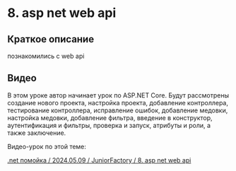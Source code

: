 ﻿# 8. asp net web api

## Краткое описание

познакомились с web api

## Видео

В этом уроке автор начинает урок по ASP.NET Core. 
Будут рассмотрены создание нового проекта, настройка проекта, добавление контроллера, тестирование контроллера, 
исправление ошибок, добавление медовки, настройка медовки, добавление фильтра, введение в конструктор, 
аутентификация и фильтры, проверка и запуск, атрибуты и роли, а также заключение.

Видео-урок по этой теме:

[.net помойка / 2024.05.09 / JuniorFactory / 8. asp net web api](https://www.youtube.com/watch?v=Y2hfL8tul_o)
